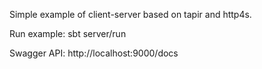 Simple example of client-server based on tapir and http4s.

Run example: sbt server/run

Swagger API: http://localhost:9000/docs
